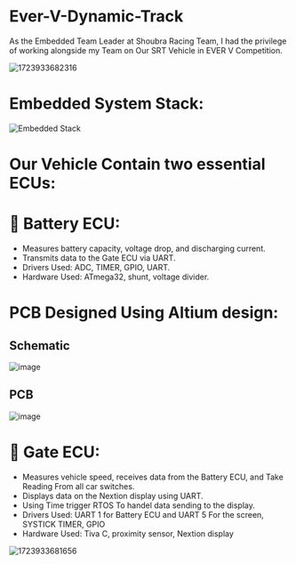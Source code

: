 # Ever-V-Dynamic-Track
As the Embedded Team Leader at Shoubra Racing Team, I had the privilege of working alongside my Team on Our SRT Vehicle in EVER V Competition. 

![1723933682316](https://github.com/user-attachments/assets/22d36326-e240-43b5-a55c-9fa3b617e009)

# Embedded System Stack:
![Embedded Stack](https://github.com/user-attachments/assets/c4bca202-f7de-4d7b-8e59-2f2b9b5a7722)

# Our Vehicle Contain two essential ECUs: 
# 🔋 Battery ECU: 
- Measures battery capacity, voltage drop, and discharging current.
- Transmits data to the Gate ECU via UART.
- Drivers Used: ADC, TIMER, GPIO, UART.
- Hardware Used: ATmega32, shunt, voltage divider.

# PCB Designed Using Altium design:
## Schematic
![image](https://github.com/user-attachments/assets/1e729f6c-5594-4678-b3a0-460495e25dab)

## PCB
![image](https://github.com/user-attachments/assets/5107a0f8-a0b7-42de-88c2-b2ca25308ea4)


# 🚦 Gate ECU:
- Measures vehicle speed, receives data from the Battery ECU, and Take Reading From all car switches.
- Displays data on the Nextion display using UART.
- Using Time trigger RTOS To handel data sending to the display.
- Drivers Used: UART 1 for Battery ECU and UART 5 For the screen, SYSTICK TIMER, GPIO
- Hardware Used: Tiva C, proximity sensor, Nextion display

![1723933681656](https://github.com/user-attachments/assets/8206a351-e89c-4ec1-95af-8d8d540353e2)


